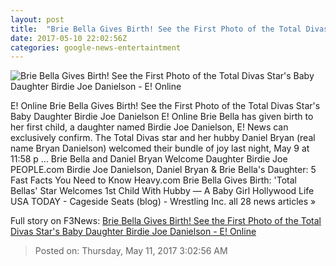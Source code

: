 ```yaml
---
layout: post
title:  "Brie Bella Gives Birth! See the First Photo of the Total Divas Star's Baby Daughter Birdie Joe Danielson - E! Online"
date: 2017-05-10 22:02:56Z
categories: google-news-entertaintment
---
```


![Brie Bella Gives Birth! See the First Photo of the Total Divas Star's Baby Daughter Birdie Joe Danielson - E! Online](http://akns-images.eonline.com/eol_images/Entire_Site/201735/rs_600x600-170405101014-b3.jpg?downsize=450:*&crop=450:350;left,top)

E! Online Brie Bella Gives Birth! See the First Photo of the Total Divas Star's Baby Daughter Birdie Joe Danielson E! Online Brie Bella has given birth to her first child, a daughter named Birdie Joe Danielson, E! News can exclusively confirm. The Total Divas star and her hubby Daniel Bryan (real name Bryan Danielson) welcomed their bundle of joy last night, May 9 at 11:58 p ... Brie Bella and Daniel Bryan Welcome Daughter Birdie Joe PEOPLE.com Birdie Joe Danielson, Daniel Bryan & Brie Bella's Daughter: 5 Fast Facts You Need to Know Heavy.com Brie Bella Gives Birth: 'Total Bellas' Star Welcomes 1st Child With Hubby — A Baby Girl Hollywood Life USA TODAY - Cageside Seats (blog) - Wrestling Inc. all 28 news articles »


Full story on F3News: [Brie Bella Gives Birth! See the First Photo of the Total Divas Star's Baby Daughter Birdie Joe Danielson - E! Online](http://www.f3nws.com/n/UjyJ2G)

> Posted on: Thursday, May 11, 2017 3:02:56 AM
